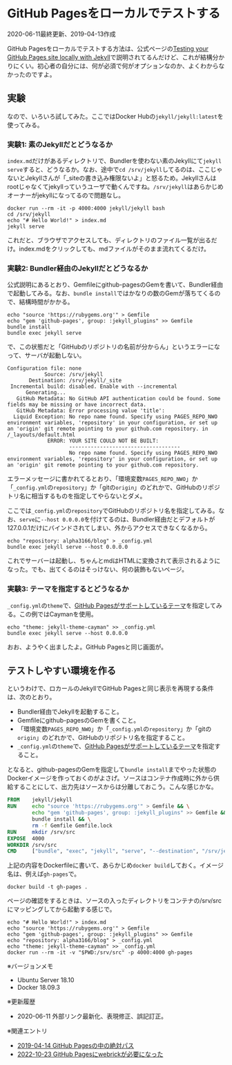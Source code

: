 # GitHub Pagesをローカルでテストする

2020-06-11最終更新、2019-04-13作成

GitHub Pagesをローカルでテストする方法は、公式ページの[Testing your GitHub Pages site locally with Jekyll](https://help.github.com/en/github/working-with-github-pages/testing-your-github-pages-site-locally-with-jekyll)で説明されてるんだけど、これが結構分かりにくい。初心者の自分には、何が必須で何がオプションなのか、よくわからなかったのですよ。

## 実験

なので、いろいろ試してみた。ここではDocker Hubの`jekyll/jekyll:latest`を使ってみる。

### 実験1: 素のJekyllだとどうなるか

`index.md`だけがあるディレクトリで、Bundlerを使わない素のJekyllにて`jekyll serve`すると、どうなるか。なお、途中で`cd /srv/jekyll`してるのは、ここじゃないとJekyllさんが「_siteの書き込み権限ないよ」と怒るため。Jekyllさんはrootじゃなくてjekyllっていうユーザで動くんですね。`/srv/jekyll`はあらかじめオーナーがjekyllになってるので問題なし。

    docker run --rm -it -p 4000:4000 jekyll/jekyll bash
    cd /srv/jekyll
    echo "# Hello World!" > index.md
    jekyll serve

これだと、ブラウザでアクセスしても、ディレクトリのファイル一覧が出るだけ。index.mdをクリックしても、mdファイルがそのまま流れてくるだけ。

### 実験2: Bundler経由のJekyllだとどうなるか

公式説明にあるとおり、Gemfileにgithub-pagesのGemを書いて、Bundler経由で起動してみる。なお、`bundle install`ではかなりの数のGemが落ちてくるので、結構時間がかかる。

    echo "source 'https://rubygems.org'" > Gemfile
    echo "gem 'github-pages', group: :jekyll_plugins" >> Gemfile
    bundle install
    bundle exec jekyll serve

で、この状態だと「GitHubのリポジトリの名前が分からん」というエラーになって、サーバが起動しない。

    Configuration file: none
                Source: /srv/jekyll
           Destination: /srv/jekyll/_site
     Incremental build: disabled. Enable with --incremental
          Generating...
       GitHub Metadata: No GitHub API authentication could be found. Some fields may be missing or have incorrect data.
       GitHub Metadata: Error processing value 'title':
      Liquid Exception: No repo name found. Specify using PAGES_REPO_NWO environment variables, 'repository' in your configuration, or set up an 'origin' git remote pointing to your github.com repository. in /_layouts/default.html
                 ERROR: YOUR SITE COULD NOT BE BUILT:
                        ------------------------------------
                        No repo name found. Specify using PAGES_REPO_NWO environment variables, 'repository' in your configuration, or set up an 'origin' git remote pointing to your github.com repository.

エラーメッセージに書かれてるとおり、「環境変数`PAGES_REPO_NWO`」か「`_config.yml`の`repository`」か「gitの`origin`」のどれかで、GitHubのリポジトリ名に相当するものを指定してやらないとダメ。

ここでは`_config.yml`の`repository`でGitHubのリポジトリ名を指定してみる。なお、`serve`に`--host 0.0.0.0`を付けてるのは、Bundler経由だとデフォルトが127.0.0.1だけにバインドされてしまい、外からアクセスできなくなるから。

    echo "repository: alpha3166/blog" > _config.yml
    bundle exec jekyll serve --host 0.0.0.0

これでサーバーは起動し、ちゃんとmdはHTMLに変換されて表示されるようになった。でも、出てくるのはそっけない、何の装飾もないページ。

### 実験3: テーマを指定するとどうなるか

`_config.yml`の`theme`で、[GitHub Pagesがサポートしているテーマ](https://pages.github.com/themes/)を指定してみる。この例ではCaymanを使用。

    echo "theme: jekyll-theme-cayman" >> _config.yml
    bundle exec jekyll serve --host 0.0.0.0

おお、ようやく出ましたよ。GitHub Pagesと同じ画面が。

## テストしやすい環境を作る

というわけで、ロカールのJekyllでGitHub Pagesと同じ表示を再現する条件は、次のとおり。

- Bundler経由でJekyllを起動すること。
- Gemfileにgithub-pagesのGemを書くこと。
- 「環境変数`PAGES_REPO_NWO`」か「`_config.yml`の`repository`」か「gitの`origin`」のどれかで、GitHubのリポジトリ名を指定すること。
- `_config.yml`の`theme`で、[GitHub Pagesがサポートしているテーマ](https://pages.github.com/themes/)を指定すること。

となると、github-pagesのGemを指定して`bundle install`までやった状態のDockerイメージを作っておくのがよさげ。ソースはコンテナ作成時に外から供給することにして、出力先はソースからは分離しておこう。こんな感じかな。

```Dockerfile
FROM    jekyll/jekyll
RUN     echo "source 'https://rubygems.org'" > Gemfile && \
        echo "gem 'github-pages', group: :jekyll_plugins" >> Gemfile && \
        bundle install && \
        rm -f Gemfile Gemfile.lock
RUN     mkdir /srv/src
EXPOSE  4000
WORKDIR /srv/src
CMD     ["bundle", "exec", "jekyll", "serve", "--destination", "/srv/jekyll", "--host", "0.0.0.0"]
```

上記の内容をDockerfileに書いて、あらかじめ`docker build`しておく。イメージ名は、例えば`gh-pages`で。

    docker build -t gh-pages .

ページの確認をするときは、ソースの入ったディレクトリをコンテナの/srv/srcにマッピングしてから起動する感じで。

    echo "# Hello World!" > index.md
    echo "source 'https://rubygems.org'" > Gemfile
    echo "gem 'github-pages', group: :jekyll_plugins" >> Gemfile
    echo "repository: alpha3166/blog" > _config.yml
    echo "theme: jekyll-theme-cayman" >> _config.yml
    docker run --rm -it -v "$PWD:/srv/src" -p 4000:4000 gh-pages

※バージョンメモ

- Ubuntu Server 18.10
- Docker 18.09.3

※更新履歴

- 2020-06-11 外部リンク最新化、表現修正、誤記訂正。

※関連エントリ

- [2019-04-14 GitHub Pagesの中の絶対パス](20190414.md)
- [2022-10-23 GitHub Pagesにwebrickが必要になった](20221023.md)
